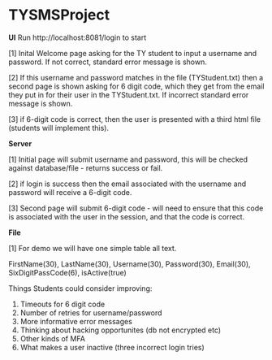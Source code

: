 # TYSMSProject

**UI**     Run http://localhost:8081/login to start

[1] Inital Welcome page asking for the TY student to input a username and password. If not correct, standard error message is shown.

[2] If this username and password matches in the file (TYStudent.txt) then a second page is shown asking for 6 digit code, 
which they get from the email they put in for their user in the TYStudent.txt. If incorrect standard error message is shown.

[3] if 6-digit code is correct, then the user is presented with a third html file (students will implement this).


**Server**

[1] Initial page will submit username and password, this will be checked against database/file - returns success or fail.

[2] if login is success then the email associated with the username and password will receive a 6-digit code.

[3] Second page will submit 6-digit code - will need to ensure that this code is associated with the user in the session, and that the code is correct.


**File**

[1] For demo we will have one simple table all text.

FirstName(30), LastName(30), Username(30), Password(30), Email(30), SixDigitPassCode(6), isActive(true)


Things Students could consider improving:

1. Timeouts for 6 digit code
2. Number of retries for username/password
3. More informative error messages
4. Thinking about hacking opportunites (db not encrypted etc)
5. Other kinds of MFA
6. What makes a user inactive (three incorrect login tries)
